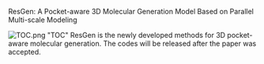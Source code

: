 ResGen: A Pocket-aware 3D Molecular Generation Model Based on Parallel Multi-scale Modeling

![TOC.png](https://github.com/HaotianZhangAI4Science/ResGen/blob/main/figures/toc.png) "TOC"
ResGen is the newly developed methods for 3D pocket-aware molecular generation. The codes will be released after the paper was accepted.
